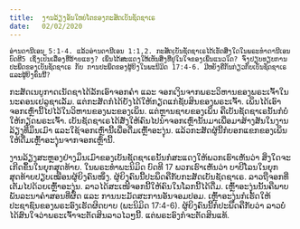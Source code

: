 ```yaml
---
title:  ງານລ້ຽງອັນໃຫຍ່ໂຕຂອງກະສັດເບັນຊັດຊາເຣ
date:   02/02/2020
---
```


`ອ່ານດານີເອນ 5:1-4. ແລ້ວອ່ານດານີເອນ 1:1,2. ກະສັດເບັນຊັດຊາເຣໄດ້ເຮັດສິ່ງໃດໃນພຣະທຳດານີເອນ ບົດທີ5 ເຊິ່ງເປັນເລື່ອງທີ່ຮ້າຍແຮງ? ເພິ່ນໄດ້ສະແດງໃຫ້ເຫັນສິ່ງທີ່ຢູ່ໃນໃຈຂອງເພິ່ນແນວໃດ? ຈົ່ງປຽບທຽບການປະພຶດຂອງເບັນຊັດຊາເຣ ກັບ ການປະພຶດຂອງຜູ້ຍິງໃນພະນິມິດ 17:4-6. ມີຫຍັງຄືກັນກ່ຽວກັບເບັນຊັດຊາເຣ ແລະຜູ້ຍິງຄົນນີ້?`

ກະສັດເນບູກາດເນັດຊາໄດ້ລັກເອົາຈອກຄຳ ແລະ ຈອກເງິນຈາກພຣະວິຫານຂອງພຣະເຈົ້າໃນນະຄອນເຢລູຊາເລັມ. ແຕ່ກະສັດກໍໄດ້ຍັງໄດ້ໃຫ້ກຽດແກ່ຊັບສິນຂອງພຣະເຈົ້າ. ເພິ່ນໄດ້ເອົາຈອກເຫຼົ່ານີ້ໄປໄວ້ໃນວິຫານຂອງພະຂອງເພິ່ນ. ແຕ່ຫຼານຊາຍຂອງເພິ່ນ ຄືເບັນຊັດຊາເຣນັ້ນກໍບໍ່ໃຫ້ກຽດພຣະເຈົ້າ. ເບັນຊັດຊາເຣໄດ້ສັ່ງໃຫ້ຄົນໄປນຳຈອກເຫຼົ່ານັ້ນມາເພື່ອມາສ້າງສັນໃນງານລ້ຽງທີ່ມຶນເມົາ ແລະໃຊ້ຈອກເຫຼົ່ານີ້ເພື່ອດື່ມເຫຼົ້າອະງຸ່ນ. ແລ້ວກະສັດຜູ້ນີ້ກໍບອກແຂກຂອງເພິ່ນໃຫ້ດື່ມເຫຼົ້າອະງຸ່ນຈາກຈອກເຫຼົ່ານີ້.

ງານລ້ຽງສະຫຼອງຢ່າງມຶນເມົາຂອງເບັນຊັດຊາເຣນັ້ນກໍສະແດງໃຫ້ພວກເຮົາເຫັນວ່າ ສິ່ງໃດຈະເກີດຂຶ້ນໃນຍຸກສຸດທ້າຍ. ໃນພຣະທຳພະນິມິດ ບົດທີ 17 ພວກເຮົາເຫັນວ່າ ບາບີໂລນໃນຍຸກສຸດທ້າຍປຽບເໝືອນຜູ້ຍິງຄົນໜຶ່ງ. ຜູ້ຍິງຄົນນີ້ປະພຶດຄືກັບກະສັດເບັນຊັດຊາເຣ. ລາວຖືຈອກທີ່ເຕັມໄປດ້ວຍເຫຼົ້າອະງຸ່ນ. ລາວໄດ້ສະເໜີຈອກນີ້ໃຫ້ຄົນໃນໂລກນີ້ໄດ້ດື່ມ. ເຫຼົ້າອະງຸ່ນນັ້ນຄືພາບພັນລະນາຄຳສອນທີ່ຜິດ ແລະ ການນະມັດສະການອັນຈອມປອມ. ເຫຼົ້າອະງຸ່ນກໍເຮັດໃຫ້ປະຊາຊົນຂອງພຣະອົງເຮັດຜິດບາບ (ພະນິມິດ 17:4-6). ຜູ້ຍິງຄົນນີ້ກໍປະພຶດຄືກັບວ່າ ລາວບໍ່ໄດ້ສົນໃຈວ່າພຣະເຈົ້າຈະຕັດສິນລາວໄວໆນີ້. ແຕ່ພຣະອົງກໍຈະຕັດສິນແທ້.